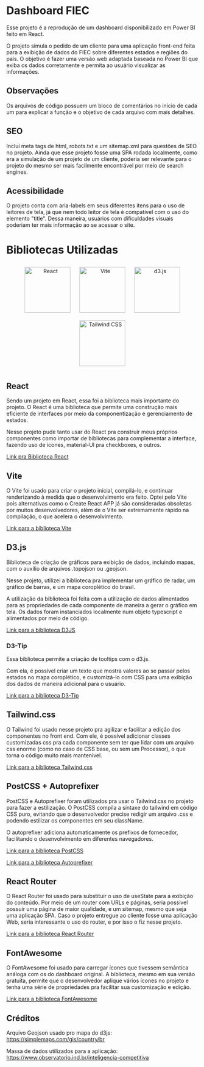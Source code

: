 # Dashboard FIEC 

Esse projeto é a reprodução de um dashboard disponibilizado em Power BI feito em React.

O projeto simula o pedido de um cliente para uma aplicação front-end feita para a exibição de dados do FIEC sobre diferentes estados e regiões do país. O objetivo é fazer uma versão web adaptada baseada no Power BI que exiba os dados corretamente e permita ao usuário visualizar as informações.

## Observações 
Os arquivos de código possuem um bloco de comentários no início de cada um para explicar a função e o objetivo de cada arquivo com mais detalhes.

## SEO 
Incluí meta tags de html, robots.txt e um sitemap.xml para questões de SEO no projeto. Ainda que esse projeto fosse uma SPA rodada localmente, como era a simulação de um projeto de um cliente, poderia ser relevante para o projeto do mesmo ser mais facilmente encontrável por meio de search engines.

## Acessibilidade
O projeto conta com aria-labels em seus diferentes itens para o uso de leitores de tela, já que nem todo leitor de tela é compatível com o uso do elemento "title". Dessa maneira, usuários com dificuldades visuais poderiam ter mais informação ao se acessar o site.

# Bibliotecas Utilizadas

<p align="center">
  <img src="https://upload.wikimedia.org/wikipedia/commons/a/a7/React-icon.svg" alt="React" width="120" height="120" style="margin: 10px;">
  <img src="https://camo.githubusercontent.com/2e1efd50b61f26c56e82929d735dce115937350e280abac98641c79d765da27c/68747470733a2f2f766974656a732e6465762f6c6f676f2e737667" alt="Vite" width="120" height="120" style="margin: 10px;">
  <img src="https://raw.githubusercontent.com/d3/d3-logo/master/d3.png" alt="d3.js" width="120" height="120" style="margin: 10px;">
  <img src="https://www.vectorlogo.zone/logos/tailwindcss/tailwindcss-icon.svg" alt="Tailwind CSS" width="120" height="120" style="margin: 10px;">
</p>

## React

Sendo um projeto em React, essa foi a biblioteca mais importante do projeto. O React é uma biblioteca que permite uma construção mais eficiente de interfaces por meio da componentização e gerenciamento de estados. 

Nesse projeto pude tanto usar do React pra construir meus próprios componentes como importar de bibliotecas para complementar a interface, fazendo uso de ícones, material-UI pra checkboxes, e outros.

[Link pra Biblioteca React](https://reactjs.org/)

## Vite 

O Vite foi usado para criar o projeto inicial, compilá-lo, e continuar renderizando à medida que o desenvolvimento era feito. Optei pelo Vite pois alternativas como o Create React APP já são consideradas obsoletas por muitos desenvolvedores, além de o Vite ser extremamente rápido na compilação, o que acelera o desenvolvimento. 

[Link para a biblioteca Vite](https://vitejs.dev/)


## D3.js
Biblioteca de criação de gráficos para exibição de dados, incluindo mapas, com o auxílio de arquivos .topojson ou .geojson. 

Nesse projeto, utilizei a biblioteca pra implementar um gráfico de radar, um gráfico de barras, e um mapa coroplético do brasil. 

A utilização da biblioteca foi feita com a utilização de dados alimentados para as propriedades de cada componente de maneira a gerar o gráfico em tela. Os dados foram instanciados localmente num objeto typescript e alimentados por meio de código.

[Link para a biblioteca D3JS](https://d3js.org/)


### D3-Tip

Essa biblioteca permite a criação de tooltips com o d3.js. 

Com ela, é possível criar um texto que mostra valores ao se passar pelos estados no mapa coroplético, e customizá-lo com CSS para uma exibição dos dados de maneira adicional para o usuário.

[Link para a biblioteca D3-Tip](https://www.npmjs.com/package/d3-tip)


## Tailwind.css

O Tailwind foi usado nesse projeto pra agilizar e facilitar a edição dos componentes no front end. Com ele, é possível adicionar classes customizadas css pra cada componente sem ter que lidar com um arquivo css enorme (como no caso de CSS base, ou sem um Processor), o que torna o código muito mais mantenível. 

[Link para a biblioteca Tailwind.css](https://tailwindcss.com)

## PostCSS + Autoprefixer

PostCSS e Autoprefixer foram utilizados pra usar o Tailwind.css no projeto para fazer a estilização. O PostCSS compila a sintaxe do tailwind em código CSS puro, evitando que o desenvolvedor precise redigir um arquivo .css e podendo estilizar os componentes em seu className. 

O autoprefixer adiciona automaticamente os prefixos de fornecedor, facilitando o desenvolvimento em diferentes navegadores. 


[Link para a biblioteca PostCSS](https://www.npmjs.com/package/postcss)

[Link para a biblioteca Autoprefixer](https://www.npmjs.com/package/autoprefixer)

## React Router

O React Router foi usado para substituir o uso de useState para a exibição do conteúdo. Por meio de um router com URLs e páginas, seria possível possuir uma página de maior qualidade, e um sitemap, mesmo que seja uma aplicação SPA. Caso o projeto entregue ao cliente fosse uma aplicação Web, seria interessante o uso do router, e por isso o fiz nesse projeto.

[Link para a biblioteca React Router](https://reactrouter.com/en/main)


## FontAwesome 

O FontAwesome foi usado para carregar ícones que tivessem semântica análoga com os do dashboard original. A biblioteca, mesmo em sua versão gratuita, permite que o desenvolvedor aplique vários ícones no projeto e tenha uma série de propriedades pra facilitar sua customização e edição.

[Link para a biblioteca FontAwesome](https://docs.fontawesome.com/apis/javascript/icon-library)

## Créditos

Arquivo Geojson usado pro mapa do d3js: https://simplemaps.com/gis/country/br

Massa de dados utilizados para a aplicação: https://www.observatorio.ind.br/inteligencia-competitiva
